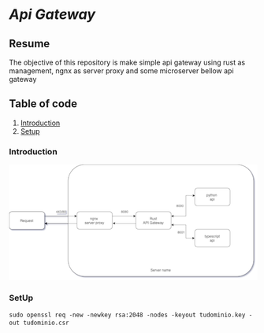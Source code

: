 # *Api Gateway*

##  Resume

The objective of this repository is make simple api gateway using rust as management, ngnx as server proxy and some microserver bellow api gateway


## Table of code

1. [Introduction](#introduction)
2. [Setup](#setup)


### Introduction

![](docs/Diagrams.png)


### SetUp
```
sudo openssl req -new -newkey rsa:2048 -nodes -keyout tudominio.key -out tudominio.csr
```



